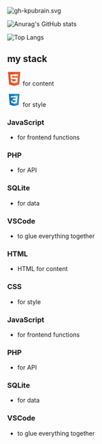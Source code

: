  
![gh-kpubrain.svg](https://rasal.de/img/gh-profile100.svg) 
 

![Anurag's GitHub stats](https://github-readme-stats.vercel.app/api?username=koljal&show_icons=true&theme=onedark)

![Top Langs](https://github-readme-stats.vercel.app/api/top-langs/?username=koljal&theme=onedark)




## my stack
 
![HTML](HTML5_Badge_32.png) for content
 
![CSS](CSS3_Badge_32.png) for style


### JavaScript 
- for frontend functions
### PHP 
- for API
### SQLite 
- for data
### VSCode 
- to glue everything together


### HTML 
- HTML for content
### CSS 
- for style
### JavaScript 
- for frontend functions
### PHP 
- for API
### SQLite 
- for data
### VSCode 
- to glue everything together
